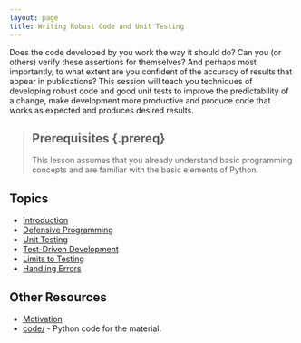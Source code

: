 ```yaml
---
layout: page
title: Writing Robust Code and Unit Testing
---
```


Does the code developed by you work the way it should do? Can you (or others) verify these assertions for themselves? And perhaps most importantly, to what extent are you confident of the accuracy of results that appear in publications? This session will teach you techniques of developing robust code and good unit tests to improve the predictability of a change, make development more productive and produce code that works as expected and produces desired results.

> ## Prerequisites {.prereq}
> 
> This lesson assumes that you already understand basic programming concepts
> and are familiar with the basic elements of Python.

## Topics

*  [Introduction](01-intro.html)
*  [Defensive Programming](02-defensive.html)
*  [Unit Testing](03-unittesting.html)
*  [Test-Driven Development](04-tdd.html)
*  [Limits to Testing](05-testinglimits.html)
*  [Handling Errors](06-errors.html)

## Other Resources

* [Motivation](motivation.html)
* [code/](https://github.com/softwaresaved/NGCMGSoton-2015-06-21/tree/gh-pages/novice/python-unit-testing/code) - Python code for the material.
